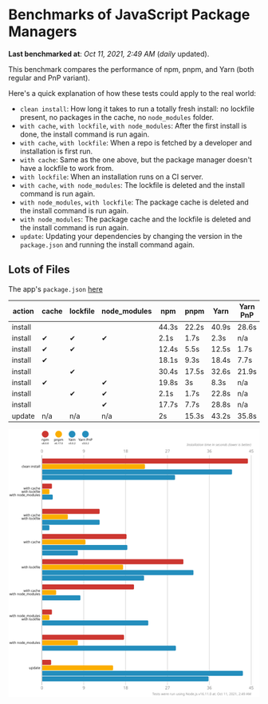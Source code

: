 # Benchmarks of JavaScript Package Managers

**Last benchmarked at**: _Oct 11, 2021, 2:49 AM_ (_daily_ updated).

This benchmark compares the performance of npm, pnpm, and Yarn (both regular and PnP variant).

Here's a quick explanation of how these tests could apply to the real world:

- `clean install`: How long it takes to run a totally fresh install: no lockfile present, no packages in the cache, no `node_modules` folder.
- `with cache`, `with lockfile`, `with node_modules`: After the first install is done, the install command is run again.
- `with cache`, `with lockfile`: When a repo is fetched by a developer and installation is first run.
- `with cache`: Same as the one above, but the package manager doesn't have a lockfile to work from.
- `with lockfile`: When an installation runs on a CI server.
- `with cache`, `with node_modules`: The lockfile is deleted and the install command is run again.
- `with node_modules`, `with lockfile`: The package cache is deleted and the install command is run again.
- `with node_modules`: The package cache and the lockfile is deleted and the install command is run again.
- `update`: Updating your dependencies by changing the version in the `package.json` and running the install command again.

## Lots of Files

The app's `package.json` [here](https://github.com/pnpm/pnpm.github.io/blob/main/benchmarks/fixtures/alotta-files/package.json)

| action  | cache | lockfile | node_modules| npm | pnpm | Yarn | Yarn PnP |
| ---     | ---   | ---      | ---         | --- | ---  | ---  | ---      |
| install |       |          |             | 44.3s | 22.2s | 40.9s | 28.6s |
| install | ✔     | ✔        | ✔           | 2.1s | 1.7s | 2.3s | n/a |
| install | ✔     | ✔        |             | 12.4s | 5.5s | 12.5s | 1.7s |
| install | ✔     |          |             | 18.1s | 9.3s | 18.4s | 7.7s |
| install |       | ✔        |             | 30.4s | 17.5s | 32.6s | 21.9s |
| install | ✔     |          | ✔           | 19.8s | 3s | 8.3s | n/a |
| install |       | ✔        | ✔           | 2.1s | 1.7s | 22.8s | n/a |
| install |       |          | ✔           | 17.7s | 7.7s | 28.8s | n/a |
| update  | n/a | n/a | n/a | 2s | 15.3s | 43.2s | 35.8s |

![Graph of the alotta-files results](../../static/img/benchmarks/alotta-files.svg)